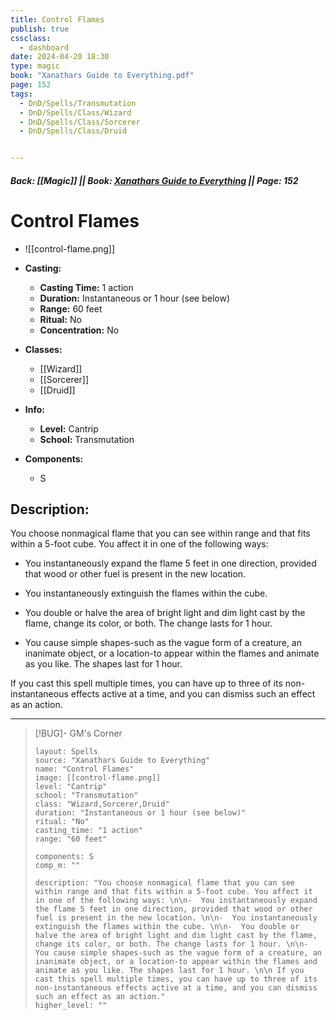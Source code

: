 ```yaml
---
title: Control Flames
publish: true
cssclass:
  - dashboard
date: 2024-04-20 18:30
type: magic
book: "Xanathars Guide to Everything.pdf"
page: 152
tags:
  - DnD/Spells/Transmutation
  - DnD/Spells/Class/Wizard
  - DnD/Spells/Class/Sorcerer
  - DnD/Spells/Class/Druid


---
```


##### Back: [[Magic]] || Book: [Xanathars Guide to Everything](https://drive.google.com/drive/folders/1O5bhpYizcIT5xxAoLOuzCRht_PVS7VSG?usp=sharing) || Page: 152

# Control Flames
- ![[control-flame.png]]
- **Casting:**
    - **Casting Time:** 1 action
    - **Duration:** Instantaneous or 1 hour (see below)
    - **Range:** 60 feet
    - **Ritual:** No
    - **Concentration:** No
- **Classes:**
    - [[Wizard]]
    - [[Sorcerer]]
    - [[Druid]]

- **Info:**
    - **Level:** Cantrip
    - **School:** Transmutation
- **Components:**
    - S


## Description:
You choose nonmagical flame that you can see within range and that fits within a 5-foot cube. You affect it in one of the following ways: 

-  You instantaneously expand the flame 5 feet in one direction, provided that wood or other fuel is present in the new location. 

-  You instantaneously extinguish the flames within the cube. 

-  You double or halve the area of bright light and dim light cast by the flame, change its color, or both. The change lasts for 1 hour. 

-  You cause simple shapes-such as the vague form of a creature, an inanimate object, or a location-to appear within the flames and animate as you like. The shapes last for 1 hour. 

 If you cast this spell multiple times, you can have up to three of its non-instantaneous effects active at a time, and you can dismiss such an effect as an action.



---

> [!BUG]- GM's Corner
>
> ```statblock
> layout: Spells
> source: "Xanathars Guide to Everything"
> name: "Control Flames"
> image: [[control-flame.png]]
> level: "Cantrip"
> school: "Transmutation"
> class: "Wizard,Sorcerer,Druid"
> duration: "Instantaneous or 1 hour (see below)"
> ritual: "No"
> casting_time: "1 action"
> range: "60 feet"
>
> components: S
> comp_m: ""
>
> description: "You choose nonmagical flame that you can see within range and that fits within a 5-foot cube. You affect it in one of the following ways: \n\n-  You instantaneously expand the flame 5 feet in one direction, provided that wood or other fuel is present in the new location. \n\n-  You instantaneously extinguish the flames within the cube. \n\n-  You double or halve the area of bright light and dim light cast by the flame, change its color, or both. The change lasts for 1 hour. \n\n-  You cause simple shapes-such as the vague form of a creature, an inanimate object, or a location-to appear within the flames and animate as you like. The shapes last for 1 hour. \n\n If you cast this spell multiple times, you can have up to three of its non-instantaneous effects active at a time, and you can dismiss such an effect as an action."
> higher_level: ""
> ```
